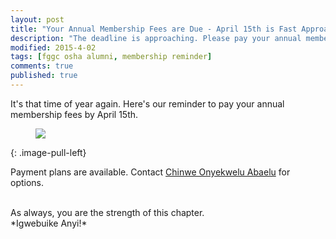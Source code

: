 ```yaml
---
layout: post
title: "Your Annual Membership Fees are Due - April 15th is Fast Approaching"
description: "The deadline is approaching. Please pay your annual membership dues."
modified: 2015-4-02
tags: [fggc osha alumni, membership reminder]
comments: true
published: true
---
```


It's that time of year again. Here's our reminder to pay your annual membership fees by April 15th. 

<figure>
	<a href="{{ site.url }}/images/MembershipFee.png"><img src="{{ site.url }}/images/MembershipFee.png"></a>
</figure>
{: .image-pull-left}

Payment plans are available. Contact [Chinwe Onyekwelu Abaelu](mailto:chinwe.onyekwelu@fggconitsha.com) for options.

<br>
As always, you are the strength of this chapter.

<br>
*Igwebuike Anyi!*
